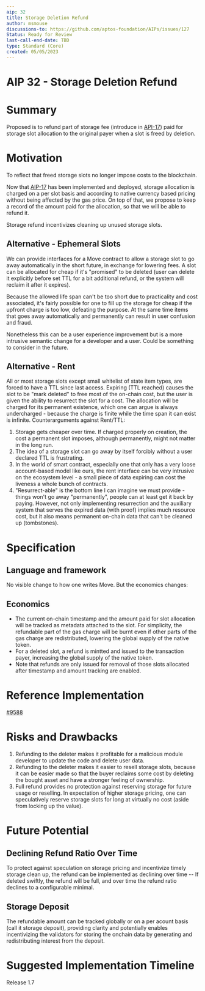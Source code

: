 ```yaml
---
aip: 32
title: Storage Deletion Refund
author: msmouse
discussions-to: https://github.com/aptos-foundation/AIPs/issues/127
Status: Ready for Review
last-call-end-date: TBD
type: Standard (Core)
created: 05/05/2023
---
```


# AIP 32 - Storage Deletion Refund

# Summary

Proposed is to refund part of storage fee (introduce in [API-17](https://github.com/aptos-foundation/AIPs/blob/main/aips/aip-17.md)) paid for storage slot allocation to the original payer when a slot is freed by deletion.

# Motivation

To reflect that freed storage slots no longer impose costs to the blockchain.

Now that [AIP-17](https://github.com/aptos-foundation/AIPs/blob/main/aips/aip-17.md) has been implemented and deployed, storage allocation is charged on a per slot basis and according to native currency based pricing without being affected by the gas price. On top of that, we propose to keep a record of the amount paid for the allocation, so that we will be able to refund it. 

Storage refund incentivizes cleaning up unused storage slots.

## Alternative - Ephemeral Slots

We can provide interfaces for a Move contract to allow a storage slot to go away automatically in the short future, in exchange for lowering fees. A slot can be allocated for cheap if it's "promised" to be deleted (user can delete it explicitly before set TTL for a bit additional refund, or the system will reclaim it after it expires).

Because the allowed life span can't be too short due to practicality and cost associated, it's fairly possible for one to fill up the storage for cheap if the upfront charge is too low, defeating the purpose. At the same time items that goes away automatically and permanently can result in user confusion and fraud.

Nonetheless this can be a user experience improvement but is a more intrusive semantic change for a developer and a user. Could be something to consider in the future.

## Alternative - Rent

All or most storage slots except small whitelist of state item types, are forced to have a TTL since last access. Expiring (TTL reached) causes the slot to be "mark deleted" to free most of the on-chain cost, but the user is given the ability to resurrect the slot for a cost. The allocation will be charged for its permanent existence, which one can argue is always undercharged - because the charge is finite while the time span it can exist is infinite. Counterarguments against Rent/TTL:

1. Storage gets cheaper over time. If charged properly on creation, the cost a permanent slot imposes, although permanently, might not matter in the long run.
2. The idea of a storage slot can go away by itself forcibly without a user declared TTL is frustrating.
3. In the world of smart contract, especially one that only has a very loose account-based model like ours, the rent interface can be very intrusive on the ecosystem level - a small piece of data expiring can cost the liveness a whole bunch of contracts.
4. "Resurrect-able" is the bottom line I can imagine we must provide - things won't go away "permanently", people can at least get it back by paying. However, not only implementing resurrection and the auxiliary system that serves the expired data (with proof) implies much resource cost, but it also means permanent on-chain data that can't be cleaned up (tombstones).

# Specification

## Language and framework

No visible change to how one writes Move. But the economics changes:

## Economics

- The current on-chain timestamp and the amount paid for slot allocation will be tracked as metadata attached to the slot. For simplicity, the refundable part of the gas charge will be burnt even if other parts of the gas charge are redistributed, lowering the global supply of the native token.
- For a deleted slot, a refund is mintted and issued to the transaction payer, increasing the global supply of the native token.
- Note that refunds are only issued for removal of those slots allocated after timestamp and amount tracking are enabled.

# Reference Implementation

[#9588](https://github.com/aptos-labs/aptos-core/pull/9588)

# Risks and Drawbacks

1. Refunding to the deleter makes it profitable for a malicious module developer to update the code and delete user data.
2. Refunding to the deleter makes it easier to resell storage slots, because it can be easier made so that the buyer reclaims some cost by deleting the bought asset and have a stronger feeling of ownership.
3. Full refund provides no protection against reserving storage for future usage or reselling. In expectation of higher storage pricing, one can speculatively reserve storage slots for long at virtually no cost (aside from locking up the value).

# Future Potential

## Declining Refund Ratio Over Time

To protect against speculation on storage pricing and incentivize timely storage clean up, the refund can be implemented as declining over time -- If deleted swiftly, the refund will be full, and over time the refund ratio declines to a configurable minimal.

## Storage Deposit

The refundable amount can be tracked globally or on a per acount basis (call it storage deposit), providing clarity and potentially enables incentivizing the validators for storing the onchain data by generating and redistributing interest from the deposit.

# Suggested Implementation Timeline

Release 1.7
